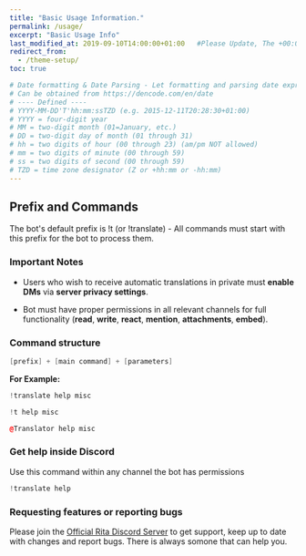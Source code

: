 ```yaml
---
title: "Basic Usage Information."
permalink: /usage/
excerpt: "Basic Usage Info"
last_modified_at: 2019-09-10T14:00:00+01:00   #Please Update, The +00:00 is the Time Zone difference
redirect_from:
  - /theme-setup/
toc: true

# Date formatting & Date Parsing - Let formatting and parsing date expressed in ISO8601 format.
# Can be obtained from https://dencode.com/en/date
# ---- Defined ----
# YYYY-MM-DD'T'hh:mm:ssTZD (e.g. 2015-12-11T20:28:30+01:00)
# YYYY = four-digit year
# MM = two-digit month (01=January, etc.)
# DD = two-digit day of month (01 through 31)
# hh = two digits of hour (00 through 23) (am/pm NOT allowed)
# mm = two digits of minute (00 through 59)
# ss = two digits of second (00 through 59)
# TZD = time zone designator (Z or +hh:mm or -hh:mm)
---
```


## Prefix and Commands

The bot's default prefix is !t (or !translate) - All commands must start with this prefix for the bot to process them.

### Important Notes

* Users who wish to receive automatic translations in private must **enable DMs** via **server privacy settings**.

* Bot must have proper permissions in all relevant channels for full functionality (**read**, **write**, **react**, **mention**, **attachments**, **embed**).

### Command structure

```c++
[prefix] + [main command] + [parameters]
```

**For Example:**

```c++
!translate help misc
```
```c++
!t help misc
```
```c++
@Translator help misc
```

### Get help inside Discord

Use this command within any channel the bot has permissions
```c++
!translate help
```

### Requesting features or reporting bugs

Please join the [Official Rita Discord Server](https://discord.gg/mgNR64R) to get support, keep up to date with changes and report bugs. There is always somone that can help you.  
